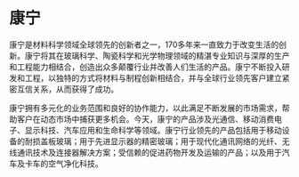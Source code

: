 # 

# 康宁

康宁是材料科学领域全球领先的创新者之一，170多年来一直致力于改变生活的创新。康宁将其在玻璃科学、陶瓷科学和光学物理领域的精湛专业知识与深厚的生产和工程能力相结合，创造出众多颠覆行业并改善人们生活的产品。康宁不断投入研发和工程，以独特的方式将材料与制程创新相结合，并与全球行业领先客户建立紧密互信关系，从而获得了成功。

康宁拥有多元化的业务范围和良好的协作能力，以此满足不断发展的市场需求，帮助客户在动态市场中捕获更多机会。今天，康宁的产品涉及光通信、移动消费电子、显示科技、汽车应用和生命科学等领域。康宁行业领先的产品包括用于移动设备的耐损盖板玻璃；用于先进显示器的精密玻璃；用于现代化通讯网络的光纤、无线通讯技术及连接器解决方案；受信赖的促进药物开发及运输的产品；以及用于汽车及卡车的空气净化科技。

